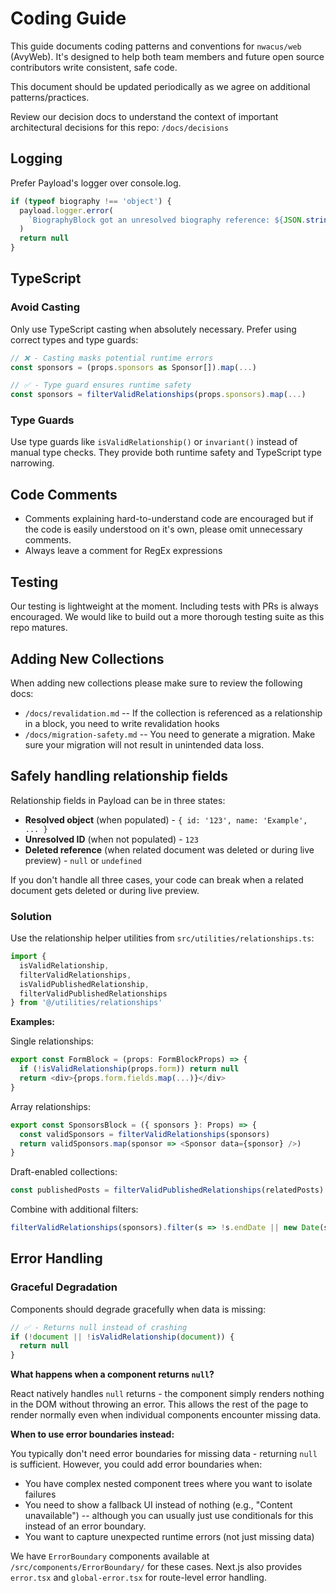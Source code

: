 # Coding Guide

This guide documents coding patterns and conventions for `nwacus/web` (AvyWeb). It's designed to help both team members and future open source contributors write consistent, safe code.

This document should be updated periodically as we agree on additional patterns/practices.

Review our decision docs to understand the context of important architectural decisions for this repo: `/docs/decisions`

## Logging

Prefer Payload's logger over console.log.

```typescript
if (typeof biography !== 'object') {
  payload.logger.error(
    `BiographyBlock got an unresolved biography reference: ${JSON.stringify(biography)}`
  )
  return null
}
```

## TypeScript

### Avoid Casting

Only use TypeScript casting when absolutely necessary. Prefer using correct types and type guards:

```typescript
// ❌ - Casting masks potential runtime errors
const sponsors = (props.sponsors as Sponsor[]).map(...)

// ✅ - Type guard ensures runtime safety
const sponsors = filterValidRelationships(props.sponsors).map(...)
```

### Type Guards

Use type guards like `isValidRelationship()` or `invariant()` instead of manual type checks. They provide both runtime safety and TypeScript type narrowing.

## Code Comments

- Comments explaining hard-to-understand code are encouraged but if the code is easily understood on it's own, please omit unnecessary comments.
- Always leave a comment for RegEx expressions

## Testing

Our testing is lightweight at the moment. Including tests with PRs is always encouraged. We would like to build out a more thorough testing suite as this repo matures.

## Adding New Collections

When adding new collections please make sure to review the following docs:
- `/docs/revalidation.md` -- If the collection is referenced as a relationship in a block, you need to write revalidation hooks
- `/docs/migration-safety.md` -- You need to generate a migration. Make sure your migration will not result in unintended data loss.

## Safely handling relationship fields

Relationship fields in Payload can be in three states:
- **Resolved object** (when populated) - `{ id: '123', name: 'Example', ... }`
- **Unresolved ID** (when not populated) - `123`
- **Deleted reference** (when related document was deleted or during live preview) - `null` or `undefined`

If you don't handle all three cases, your code can break when a related document gets deleted or during live preview.

### Solution

Use the relationship helper utilities from `src/utilities/relationships.ts`:

```typescript
import {
  isValidRelationship,
  filterValidRelationships,
  isValidPublishedRelationship,
  filterValidPublishedRelationships
} from '@/utilities/relationships'
```

**Examples:**

Single relationships:
```typescript
export const FormBlock = (props: FormBlockProps) => {
  if (!isValidRelationship(props.form)) return null
  return <div>{props.form.fields.map(...)}</div>
}
```

Array relationships:
```typescript
export const SponsorsBlock = ({ sponsors }: Props) => {
  const validSponsors = filterValidRelationships(sponsors)
  return validSponsors.map(sponsor => <Sponsor data={sponsor} />)
}
```

Draft-enabled collections:
```typescript
const publishedPosts = filterValidPublishedRelationships(relatedPosts)
```

Combine with additional filters:
```typescript
filterValidRelationships(sponsors).filter(s => !s.endDate || new Date(s.endDate) >= now)
```

## Error Handling

### Graceful Degradation

Components should degrade gracefully when data is missing:

```typescript
// ✅ - Returns null instead of crashing
if (!document || !isValidRelationship(document)) {
  return null
}
```

**What happens when a component returns `null`?**

React natively handles `null` returns - the component simply renders nothing in the DOM without throwing an error. This allows the rest of the page to render normally even when individual components encounter missing data.

**When to use error boundaries instead:**

You typically don't need error boundaries for missing data - returning `null` is sufficient. However, you could add error boundaries when:
- You have complex nested component trees where you want to isolate failures
- You need to show a fallback UI instead of nothing (e.g., "Content unavailable") -- although you can usually just use conditionals for this instead of an error boundary.
- You want to capture unexpected runtime errors (not just missing data)

We have `ErrorBoundary` components available at `/src/components/ErrorBoundary/` for these cases. Next.js also provides `error.tsx` and `global-error.tsx` for route-level error handling.



